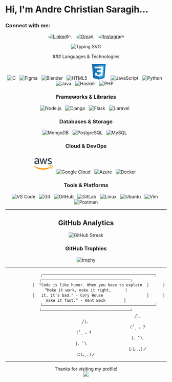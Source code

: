 # Hi, I'm Andre Christian Saragih...
### Connect with me:

<p align="center">

<a href="https://linkedin.com/in/anchsr">
<img src="https://img.shields.io/badge/-LinkedIn-0077B5?style=for-the-badge&logo=linkedin&logoColor=white&style=plastic&logoWidth=30" alt="LinkedIn" style="border-radius: 50%;"/>
</a>&nbsp;&nbsp;

<a href="mailto:adresaragih932@gmail.com">
<img src="https://img.shields.io/badge/-Gmail-D14836?style=for-the-badge&logo=gmail&logoColor=white&style=plastic&logoWidth=30" alt="Gmail" style="border-radius: 50%;"/>
</a>&nbsp;&nbsp;

<a href="https://instagram.com/andree____________ee">
<img src="https://img.shields.io/badge/-Instagram-E4405F?style=for-the-badge&logo=instagram&logoColor=white&style=plastic&logoWidth=30" alt="Instagram" style="border-radius: 50%;"/>
</a>
</p>
</div>

<div align="center">

![Typing SVG](https://readme-typing-svg.herokuapp.com?font=Fira+Code&pause=1000&color=36BCF7&center=true&vCenter=true&width=435&lines=Full+Stack+Developer;Software+Engineer;Open+Source+Enthusiast;Tech+Innovator)

<div align="center">
###  Languages & Technologies

<img src="https://cdn.jsdelivr.net/gh/devicons/devicon/icons/c/c-original.svg" alt="C" width="50" height="50"/>&nbsp;&nbsp;
<img src="https://cdn.jsdelivr.net/gh/devicons/devicon/icons/figma/figma-original.svg" alt="Figma" width="50" height="50"/>&nbsp;&nbsp;
<img src="https://cdn.jsdelivr.net/gh/devicons/devicon/icons/blender/blender-original.svg" alt="Blender" width="50" height="50"/>&nbsp;&nbsp;
<img src="https://cdn.jsdelivr.net/gh/devicons/devicon/icons/html5/html5-original.svg" alt="HTML5" width="50" height="50"/>&nbsp;&nbsp;
<img src="https://raw.githubusercontent.com/devicons/devicon/master/icons/css3/css3-original.svg" alt="CSS3" width="50" height="50"/>&nbsp;&nbsp;
<img src="https://cdn.jsdelivr.net/gh/devicons/devicon/icons/javascript/javascript-original.svg" alt="JavaScript" width="50" height="50"/>&nbsp;&nbsp;
<img src="https://cdn.jsdelivr.net/gh/devicons/devicon/icons/python/python-original.svg" alt="Python" width="50" height="50"/>&nbsp;&nbsp;
<img src="https://cdn.jsdelivr.net/gh/devicons/devicon/icons/java/java-original.svg" alt="Java" width="50" height="50"/>&nbsp;&nbsp;
<img src="https://cdn.jsdelivr.net/gh/devicons/devicon/icons/haskell/haskell-original.svg" alt="Haskell" width="50" height="50"/>&nbsp;&nbsp;
<img src="https://cdn.jsdelivr.net/gh/devicons/devicon/icons/php/php-original.svg" alt="PHP" width="50" height="50"/>&nbsp;&nbsp;


###  Frameworks & Libraries

<p align="center">
<img src="https://cdn.jsdelivr.net/gh/devicons/devicon/icons/nodejs/nodejs-original.svg" alt="Node.js" width="50" height="50"/>&nbsp;&nbsp;
<img src="https://cdn.jsdelivr.net/gh/devicons/devicon/icons/django/django-plain.svg" alt="Django" width="50" height="50"/>&nbsp;&nbsp;
<img src="https://cdn.jsdelivr.net/gh/devicons/devicon/icons/flask/flask-original.svg" alt="Flask" width="50" height="50"/>&nbsp;&nbsp;
<img src="https://cdn.simpleicons.org/laravel/FF2D20" alt="Laravel" width="50" height="50"/>&nbsp;&nbsp;
</p>

###  Databases & Storage

<p align="center">
<img src="https://cdn.jsdelivr.net/gh/devicons/devicon/icons/mongodb/mongodb-original.svg" alt="MongoDB" width="50" height="50"/>&nbsp;&nbsp;
<img src="https://cdn.jsdelivr.net/gh/devicons/devicon/icons/postgresql/postgresql-original.svg" alt="PostgreSQL" width="50" height="50"/>&nbsp;&nbsp;
<img src="https://cdn.jsdelivr.net/gh/devicons/devicon/icons/mysql/mysql-original.svg" alt="MySQL" width="50" height="50"/>&nbsp;&nbsp;
</p>

###  Cloud & DevOps

<p align="center">
<img src="https://raw.githubusercontent.com/devicons/devicon/master/icons/amazonwebservices/amazonwebservices-original-wordmark.svg" alt="AWS" width="60" height="60"/>&nbsp;&nbsp;
<img src="https://cdn.jsdelivr.net/gh/devicons/devicon/icons/googlecloud/googlecloud-original.svg" alt="Google Cloud" width="50" height="50"/>&nbsp;&nbsp;
<img src="https://cdn.jsdelivr.net/gh/devicons/devicon/icons/azure/azure-original.svg" alt="Azure" width="50" height="50"/>&nbsp;&nbsp;
<img src="https://cdn.jsdelivr.net/gh/devicons/devicon/icons/docker/docker-original.svg" alt="Docker" width="50" height="50"/>&nbsp;&nbsp;

</p>

###  Tools & Platforms

<p align="center">
<img src="https://cdn.jsdelivr.net/gh/devicons/devicon/icons/vscode/vscode-original.svg" alt="VS Code" width="50" height="50"/>&nbsp;&nbsp;
<img src="https://cdn.jsdelivr.net/gh/devicons/devicon/icons/git/git-original.svg" alt="Git" width="50" height="50"/>&nbsp;&nbsp;
<img src="https://cdn.jsdelivr.net/gh/devicons/devicon/icons/github/github-original.svg" alt="GitHub" width="50" height="50"/>&nbsp;&nbsp;
<img src="https://cdn.jsdelivr.net/gh/devicons/devicon/icons/gitlab/gitlab-original.svg" alt="GitLab" width="50" height="50"/>&nbsp;&nbsp;
<img src="https://cdn.jsdelivr.net/gh/devicons/devicon/icons/linux/linux-original.svg" alt="Linux" width="50" height="50"/>&nbsp;&nbsp;
<img src="https://cdn.simpleicons.org/ubuntu/E95420" alt="Ubuntu" width="50" height="50"/>&nbsp;&nbsp;
<img src="https://cdn.jsdelivr.net/gh/devicons/devicon/icons/vim/vim-original.svg" alt="Vim" width="50" height="50"/>&nbsp;&nbsp;
<img src="https://cdn.jsdelivr.net/gh/devicons/devicon/icons/postman/postman-original.svg" alt="Postman" width="50" height="50"/>
</p>

</div>

---

##  GitHub Analytics

<div align="center">
</div>
<div align="center">

![GitHub Streak](https://github-readme-streak-stats.herokuapp.com/?user=Andre1qaz&theme=tokyonight)

</div>

###  GitHub Trophies
<div align="center">

![trophy](https://github-profile-trophy.vercel.app/?username=Andre1qaz&theme=onedark&column=7)


---

</div>

```ascii
           ╭─────────────────────────────────────────────────╮      ╭───────────────────────────────────────╮
           │  "Code is like humor. When you have to explain  │      │    “Make it work, make it right,      │
           │   it, it's bad." - Cory House                   │      │     make it fast.” - Kent Beck        │
           ╰─────────────────────────────────────────────────╯      ╰───────────────────────────────────────╯
                                              ╱|、                                                   ╱|、
                                             (˚ˎ 。7                                                (˚ˎ 。7  
                                             |、˜〵                                                  |、˜〵    
                                             じしˍ,)ノ                                               じしˍ,)ノ
```
--- 
<div align="center">
 Thanks for visiting my profile!

<div align="center">
  <img src="https://capsule-render.vercel.app/api?type=waving&color=gradient&height=60&section=footer"/>
</div>